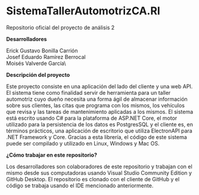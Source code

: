 # SistemaTallerAutomotrizCA.RI
 Repositorio oficial del proyecto de análisis 2
 
**Desarrolladores**

Erick Gustavo Bonilla Carrión\
Josef Eduardo Ramírez Berrocal\
Moisés Valverde García\

**Descripción del proyecto**

Este proyecto consiste en una aplicación del lado del cliente y una web API. El sistema tiene como finalidad servir de herramienta para un taller
automotriz cuyo dueño necesita una forma ágil de almacenar información sobre sus clientes, las citas que programa con los mismos, los vehículos que 
revisa y las tareas de mantenimiento aplicadas a los mismos. 
El sistema está escrito usando C# para la plataforma de ASP.NET Core, el motor utilizado para la persistencia de los datos es PostgresSQL y el cliente es, 
en términos prácticos, una aplicación de escritorio que utiliza ElectronAPI para .NET Framework y Core. Gracias a esta librería, el código de este sistema
puede ser compilado y utilizado en Linux, Windows y Mac OS.

**¿Cómo trabajar en este repositorio?**

Los desarrolladores son colaboradores de este repositorio y trabajan con el mismo desde sus computadoras usando Visual Studio Community Edition y GitHub Desktop.
El repositorio es clonado con el cliente de GitHub y el código se trabaja usando el IDE mencionado anteriormente. 
